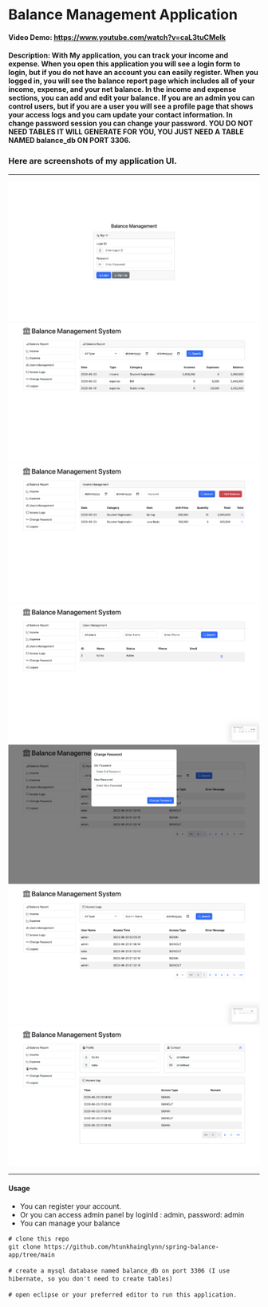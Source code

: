 # Balance Management Application
#### Video Demo:  https://www.youtube.com/watch?v=caL3tuCMelk
#### Description: With My application, you can track your income and expense. When you open this application you will see a login form to login, but if you do not have an account you can easily register. When you logged in, you will see the balance report page which includes all of your income, expense, and your net balance. In the income and expense sections, you can add and edit your balance. If you are an admin you can control users, but if you are a user you will see a profile page that shows your access logs and you cam update your contact information. In change password session you can change your password. YOU DO NOT NEED TABLES IT WILL GENERATE FOR YOU, YOU JUST NEED A TABLE NAMED balance_db ON PORT 3306.

### Here are screenshots of my application UI.
___
![Login Page](https://github.com/htunkhainglynn/spring-balance-app/blob/main/assets/login.png)
![Balance Report](https://github.com/htunkhainglynn/spring-balance-app/blob/main/assets/balance-report.png)
![Income / Expense](https://github.com/htunkhainglynn/spring-balance-app/blob/main/assets/income.png)
![User Management](https://github.com/htunkhainglynn/spring-balance-app/blob/main/assets/user-management.png)
![Change Password](https://github.com/htunkhainglynn/spring-balance-app/blob/main/assets/change-pw.png)
![Access Logs](https://github.com/htunkhainglynn/spring-balance-app/blob/main/assets/access-logs.png)
![User Profile](https://github.com/htunkhainglynn/spring-balance-app/blob/main/assets/user-profile.png)

___

#### Usage
* You can register your account.
* Or you can access admin panel by loginId : admin, password: admin
* You can manage your balance

```
# clone this repo
git clone https://github.com/htunkhainglynn/spring-balance-app/tree/main

# create a mysql database named balance_db on port 3306 (I use hibernate, so you don't need to create tables)

# open eclipse or your preferred editor to run this application.
```
